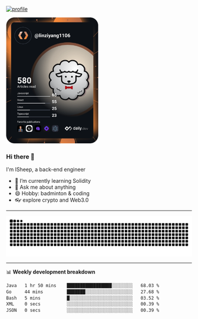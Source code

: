 [![profile](https://user-images.githubusercontent.com/54968314/208005045-e4b42f3b-833d-4242-bfcc-e764865553a2.svg)](https://www.calligrapher.ai/)

<a href="https://app.daily.dev/linziyang1106"><img src="/devcard.png" width="250" alt="ISheep's Dev Card"/></a>

### Hi there 🐏

I'm ISheep, a back-end engineer

- 🔭 I’m currently learning Solidity
- 💬 Ask me about anything
- 😄 Hobby: badminton & coding
- 👓 explore crypto and Web3.0

-------

![](https://raw.githubusercontent.com/ISheepp/ISheepp/output/github-contribution-grid-snake.svg)

-------

📊 **Weekly development breakdown**
<!--START_SECTION:waka-->

```txt
Java   1 hr 50 mins    █████████████████░░░░░░░░   68.03 %
Go     44 mins         ███████░░░░░░░░░░░░░░░░░░   27.68 %
Bash   5 mins          █░░░░░░░░░░░░░░░░░░░░░░░░   03.52 %
XML    0 secs          ░░░░░░░░░░░░░░░░░░░░░░░░░   00.39 %
JSON   0 secs          ░░░░░░░░░░░░░░░░░░░░░░░░░   00.39 %
```

<!--END_SECTION:waka-->

